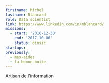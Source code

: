 ```yaml
---
firstname: Michel
lastname: Blancard
role: Data scientist
link: https://www.linkedin.com/in/mblancard/
missions:
  - start: '2016-12-30'
    end: '2017-10-06'
    status: dinsic
startups:
previously:
  - mes-aides
  - la-bonne-boite
---
```


Artisan de l'information
